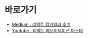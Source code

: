 # 바로가기

- [Medium : 리액트 컴파일러 후기](https://github.com/p-acid/read-or-inspired/blob/main/2024/react-compiler-review.md)
- [Youtube : 리액트 메모이제이션 마스터](https://github.com/p-acid/read-or-inspired/blob/main/2024/react-memo-master.md)
